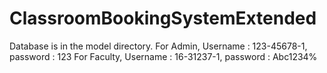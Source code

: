 # ClassroomBookingSystemExtended
Database is in the model directory.
For Admin, Username : 123-45678-1, password : 123
For Faculty, Username : 16-31237-1, password : Abc1234%
